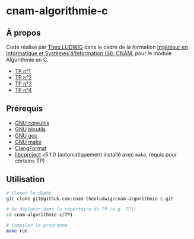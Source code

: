 # cnam-algorithmie-c

## À propos

Code réalisé par [Théo LUDWIG](https://theoludwig.fr) dans le cadre de la formation [Ingénieur en Informatique et Systèmes d'Information (SI), CNAM](https://www.itii-alsace.fr/formations/informatique-et-systemes-dinformation-le-cnam/), pour le module Algorithmie en C.

- [TP n°1](./TP1)
- [TP n°2](./TP2)
- [TP n°3](./TP3)
- [TP n°4](./TP4)

## Prérequis

- [GNU coreutils](https://www.gnu.org/software/coreutils/)
- [GNU binutils](https://www.gnu.org/software/binutils/)
- [GNU gcc](https://gcc.gnu.org/)
- [GNU make](https://www.gnu.org/software/make/)
- [ClangFormat](https://clang.llvm.org/docs/ClangFormat.html)
- [libcproject](https://github.com/theoludwig/libcproject) v5.1.0 (automatiquement installé avec `make`, requis pour certains TP)

## Utilisation

```sh
# Cloner le dépôt
git clone git@github.com:cnam-theoludwig/cnam-algorithmie-c.git

# Se déplacer dans le répertoire du TP (e.g. TP1)
cd cnam-algorithmie-c/TP1

# Compiler le programme
make run
```
